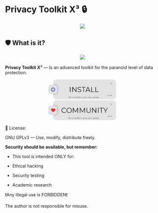 # Privacy Toolkit X³ 🔒

<div id="header" align="center">
  <img src="https://i.giphy.com/KiXiO1iR3fFhC.webp" width="600"/>
</div>


## 🛡️ What is it?

<div id="header" align="center">
<img src="https://i.imgur.com/pB6HoVa.png" width="350"/>
</div>

**Privacy Toolkit X³** — Is an advanced toolkit for the paranoid level of data protection.

<div id="header" align="center">
<a href="https://drknvpn.github.io/privacy-toolkit-x/">
  <img src="https://raw.githubusercontent.com/drknvpn/privacy-toolkit-x/refs/heads/main/don't%20open/ins.png" width="220" height="65" width="100">
</a>
</div>

<div id="header" align="center">
<a href="https://github.com/drknvpn/privacy-toolkit-x/issues">
  <img src="https://raw.githubusercontent.com/drknvpn/privacy-toolkit-x/refs/heads/main/don't%20open/comm.png" width="220" height="65" width="100">
</a>
</div>

📜 License:

GNU GPLv3 — Use, modify, distribute freely.




**Security should be available, but remember:**

- This tool is intended ONLY for:

+ Ethical hacking

+ Security testing

+ Academic research

❗️Any illegal use is FORBIDDEN❗️

The author is not responsible for misuse.
